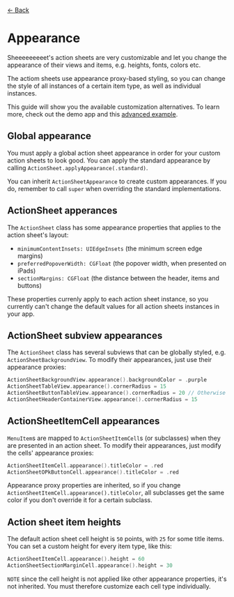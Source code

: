 [← Back](GitHub)

# Appearance

Sheeeeeeeeet's action sheets are very customizable and let you change the appearance of their views and items, e.g. heights, fonts, colors etc.

The actiom sheets use appearance proxy-based styling, so you can change the style of all instances of a certain item type, as well as individual instances.

This guide will show you the available customization alternatives. To learn more, check out the demo app and this [advanced example][AdvancedExample].


## Global appearance

You must apply a global action sheet appearance in order for your custom action sheets to look good. You can apply the standard appearance by calling `ActionSheet.applyAppearance(.standard)`.

You can inherit `ActionSheetAppearance` to create custom appearances. If you do, remember to call `super` when overriding the standard implementations.


## ActionSheet apperances

The `ActionSheet` class has some appearance properties that applies to the action sheet's layout:

* `minimumContentInsets: UIEdgeInsets` (the minimum screen edge margins)
* `preferredPopoverWidth: CGFloat` (the popover width, when presented on iPads)
* `sectionMargins: CGFloat` (the distance between the header, items and buttons)

These properties currenly apply to each action sheet instance, so you currently can't change the default values for all action sheets instances in your app.


## ActionSheet subview appearances

The `ActionSheet` class has several subviews that can be globally styled, e.g. `ActionSheetBackgroundView`. To modify their appearances, just use their appearance proxies:

```swift
ActionSheetBackgroundView.appearance().backgroundColor = .purple
ActionSheetTableView.appearance().cornerRadius = 15
ActionSheetButtonTableView.appearance().cornerRadius = 20 // Otherwise 15
ActionSheetHeaderContainerView.appearance().cornerRadius = 15
```


## ActionSheetItemCell appearances

`MenuItem`s are mapped to `ActionSheetItemCell`s (or subclasses) when they are presented in an action sheet. To modify their appearances, just modify the cells' appearance proxies:

```swift
ActionSheetItemCell.appearance().titleColor = .red
ActionSheetOPkButtonCell.appearance().titleColor = .red
```

Appearance proxy properties are inherited, so if you change `ActionSheetItemCell.appearance().titleColor`, all subclasses get the same color if you don't override it for a certain subclass.


## Action sheet item heights

The default action sheet cell height is `50` points, with `25` for some title items. You can set a custom height for every item type, like this:

```swift
ActionSheetItemCell.appearance().height = 60
ActionSheetSectionMarginCell.appearance().height = 30
```

`NOTE` since the cell height is not applied like other appearance properties, it's not inherited. You must therefore customize each cell type individually.


[GitHub]: https://github.com/danielsaidi/Sheeeeeeeeet
[AdvancedExample]: https://github.com/danielsaidi/Sheeeeeeeeet/blob/master/Readmes/Advanced-Example.md
